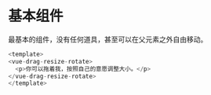 # 基本组件

最基本的组件，没有任何道具，甚至可以在父元素之外自由移动。

```js
<template>
<vue-drag-resize-rotate>
  <p>你可以拖着我，按照自己的意愿调整大小。</p>
</vue-drag-resize-rotate>
</template>
```
